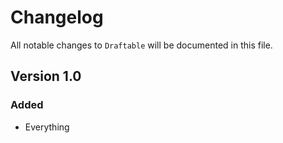 # Changelog

All notable changes to `Draftable` will be documented in this file.

## Version 1.0

### Added
- Everything
